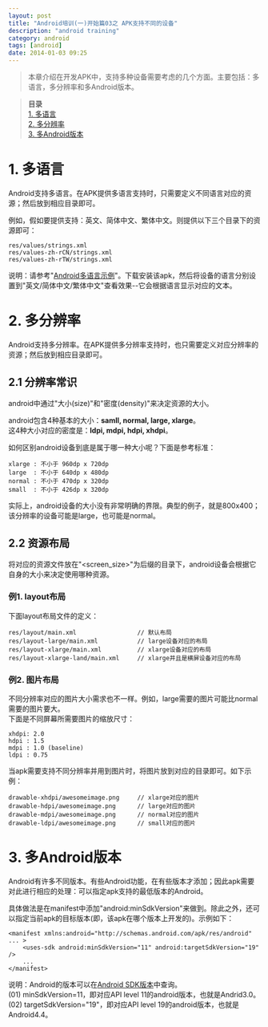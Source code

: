 ```yaml
---
layout: post
title: "Android培训(一)开始篇03之 APK支持不同的设备"
description: "android training"
category: android
tags: [android]
date: 2014-01-03 09:25
---
```


> 本章介绍在开发APK中，支持多种设备需要考虑的几个方面。主要包括：多语言，多分辨率和多Android版本。

> **目录**  
[1. 多语言](#anchor1)  
[2. 多分辨率](#anchor2)  
[3. 多Android版本](#anchor3)  


<a name="anchor1"></a>
# 1. 多语言

Android支持多语言。在APK提供多语言支持时，只需要定义不同语言对应的资源；然后放到相应目录即可。

例如，假如要提供支持：英文、简体中文、繁体中文。则提供以下三个目录下的资源即可：

    res/values/strings.xml
    res/values-zh-rCN/strings.xml
    res/values-zh-rTW/strings.xml

说明：请参考"[Android多语言示例](https://github.com/wangkuiwu/android_applets/tree/master/training/01_getting_started/03_different_devices/01_languages/app)"。下载安装该apk，然后将设备的语言分别设置到"英文/简体中文/繁体中文"查看效果--它会根据语言显示对应的文本。




<a name="anchor2"></a>
# 2. 多分辨率

Android支持多分辨率。在APK提供多分辨率支持时，也只需要定义对应分辨率的资源；然后放到相应目录即可。


## 2.1 分辨率常识

android中通过"大小(size)"和"密度(density)"来决定资源的大小。

android包含4种基本的大小：**samll, normal, large, xlarge**。  
这4种大小对应的密度是：**ldpi, mdpi, hdpi, xhdpi**。


如何区别android设备到底是属于哪一种大小呢？下面是参考标准：

    xlarge : 不小于 960dp x 720dp  
    large  : 不小于 640dp x 480dp  
    normal : 不小于 470dp x 320dp  
    small  : 不小于 426dp x 320dp  

实际上，android设备的大小没有非常明确的界限。典型的例子，就是800x400；该分辨率的设备可能是large，也可能是normal。 



## 2.2 资源布局

将对应的资源文件放在"<screen_size>"为后缀的目录下，android设备会根据它自身的大小来决定使用哪种资源。


### 例1. layout布局

下面layout布局文件的定义：

    res/layout/main.xml                 // 默认布局
    res/layout-large/main.xml           // large设备对应的布局
    res/layout-xlarge/main.xml          // xlarge设备对应的布局
    res/layout-xlarge-land/main.xml     // xlarge并且是横屏设备对应的布局


### 例2. 图片布局

不同分辨率对应的图片大小需求也不一样。例如，large需要的图片可能比normal需要的图片要大。  
下面是不同屏幕所需要图片的缩放尺寸：  

    xhdpi: 2.0  
    hdpi : 1.5  
    mdpi : 1.0 (baseline)  
    ldpi : 0.75  


当apk需要支持不同分辨率并用到图片时，将图片放到对应的目录即可。如下示例：

    drawable-xhdpi/awesomeimage.png     // xlarge对应的图片
    drawable-hdpi/awesomeimage.png      // large对应的图片
    drawable-mdpi/awesomeimage.png      // normal对应的图片
    drawable-ldpi/awesomeimage.png      // small对应的图片




<a name="anchor3"></a>
# 3. 多Android版本

Android有许多不同版本。有些Android功能，在有些版本才添加；因此apk需要对此进行相应的处理：可以指定apk支持的最低版本的Android。

具体做法是在manifest中添加"android:minSdkVersion"来做到。除此之外，还可以指定当前apk的目标版本(即，该apk在哪个版本上开发的)。示例如下：

    <manifest xmlns:android="http://schemas.android.com/apk/res/android" ... >
        <uses-sdk android:minSdkVersion="11" android:targetSdkVersion="19" />
        ...
    </manifest>

说明：Android的版本可以在[Android SDK版本](http://developer.android.com/intl/zh-cn/guide/topics/manifest/uses-sdk-element.html)中查询。  
(01) minSdkVersion=11，即对应API level 11的android版本，也就是Andrid3.0。  
(02) targetSdkVersion="19"，即对应API level 19的android版本，也就是Android4.4。  


